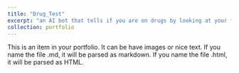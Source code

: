 ```yaml
---
title: "Drug_Test"
excerpt: "an AI bot that tells if you are on drugs by looking at your face"(https://github.com/hiepnguyen034/Drug-Test)
collection: portfolio
---
```


This is an item in your portfolio. It can be have images or nice text. If you name the file .md, it will be parsed as markdown. If you name the file .html, it will be parsed as HTML. 
